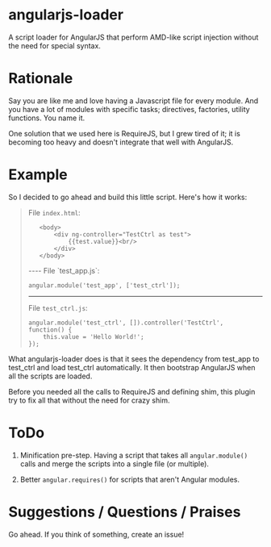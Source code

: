 # angularjs-loader

A script loader for AngularJS that perform AMD-like script injection without the need for special syntax.


# Rationale

Say you are like me and love having a Javascript file for every module. And you have a lot of modules with specific tasks; directives, factories, utility functions. You name it.

One solution that we used here is RequireJS, but I grew tired of it; it is becoming too heavy and doesn't integrate that well with AngularJS.

# Example

So I decided to go ahead and build this little script. Here's how it works:

> File `index.html`:
>
>    <html>
>        <head>
>            <script type="text/javascript" src="path/to/angular.js"></script>
>            <script type="text/javascript" src="path/to/angularjs-loader.js" app="test_app"></script>
>        </head>
>        
>        <body>
>            <div ng-controller="TestCtrl as test">
>                {{test.value}}<br/>
>            </div>
>        </body>
>    </html>
> ----
> File `test_app.js`:
>
>     angular.module('test_app', ['test_ctrl']);
> ----
> File `test_ctrl.js`:
>
>     angular.module('test_ctrl', []).controller('TestCtrl', function() {
>         this.value = 'Hello World!';
>     });

What angularjs-loader does is that it sees the dependency from test_app to test_ctrl and load test_ctrl automatically. It then bootstrap AngularJS when all the scripts are loaded.

Before you needed all the calls to RequireJS and defining shim, this plugin try to fix all that without the need for crazy shim.

# ToDo

1. Minification pre-step. Having a script that takes all `angular.module()` calls and merge the scripts into a single file (or multiple).

2. Better `angular.requires()` for scripts that aren't Angular modules.

# Suggestions / Questions / Praises

Go ahead. If you think of something, create an issue!
